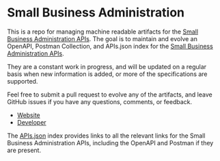 # Small Business AdministrationThis is a repo for managing machine readable artifacts for the [Small Business Administration APIs](http://www.sba.gov). The goal is to maintain and evolve an OpenAPI, Postman Collection, and APIs.json index for the [Small Business Administration APIs](http://www.sba.gov).They are a constant work in progress, and will be updated on a regular basis when new information is added, or more of the specifications are supported.Feel free to submit a pull request to evolve any of the artifacts, and leave GitHub issues if you have any questions, comments, or feedback.- [Website](http://www.sba.gov)- [Developer](http://www.sba.gov)The [APIs.json](https://github.com/api-evangelist/small-business-administration/blob/master/apis.json) index provides links to all the relevant links for the Small Business Administration APIs, including the OpenAPI and Postman if they are present.